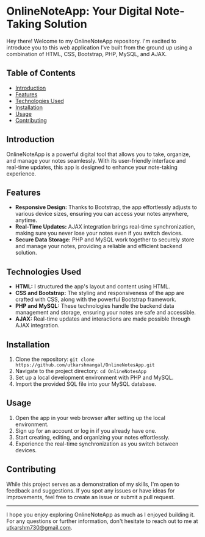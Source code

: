 # OnlineNoteApp: Your Digital Note-Taking Solution

Hey there! Welcome to my OnlineNoteApp repository. I'm excited to introduce you to this web application I've built from the ground up using a combination of HTML, CSS, Bootstrap, PHP, MySQL, and AJAX.

## Table of Contents

- [Introduction](#introduction)
- [Features](#features)
- [Technologies Used](#technologies-used)
- [Installation](#installation)
- [Usage](#usage)
- [Contributing](#contributing)

## Introduction

OnlineNoteApp is a powerful digital tool that allows you to take, organize, and manage your notes seamlessly. With its user-friendly interface and real-time updates, this app is designed to enhance your note-taking experience.

## Features

- **Responsive Design:** Thanks to Bootstrap, the app effortlessly adjusts to various device sizes, ensuring you can access your notes anywhere, anytime.
- **Real-Time Updates:** AJAX integration brings real-time synchronization, making sure you never lose your notes even if you switch devices.
- **Secure Data Storage:** PHP and MySQL work together to securely store and manage your notes, providing a reliable and efficient backend solution.

## Technologies Used

- **HTML:** I structured the app's layout and content using HTML.
- **CSS and Bootstrap:** The styling and responsiveness of the app are crafted with CSS, along with the powerful Bootstrap framework.
- **PHP and MySQL:** These technologies handle the backend data management and storage, ensuring your notes are safe and accessible.
- **AJAX:** Real-time updates and interactions are made possible through AJAX integration.

## Installation

1. Clone the repository: `git clone https://github.com/utkarshmangal/OnlineNotesApp.git`
2. Navigate to the project directory: `cd OnlineNotesApp`
3. Set up a local development environment with PHP and MySQL.
4. Import the provided SQL file into your MySQL database.

## Usage

1. Open the app in your web browser after setting up the local environment.
2. Sign up for an account or log in if you already have one.
3. Start creating, editing, and organizing your notes effortlessly.
4. Experience the real-time synchronization as you switch between devices.

## Contributing

While this project serves as a demonstration of my skills, I'm open to feedback and suggestions. If you spot any issues or have ideas for improvements, feel free to create an issue or submit a pull request.

---

I hope you enjoy exploring OnlineNoteApp as much as I enjoyed building it. For any questions or further information, don't hesitate to reach out to me at [utkarshm730@gmail.com](mailto:utkarshm730@gmail.com).
